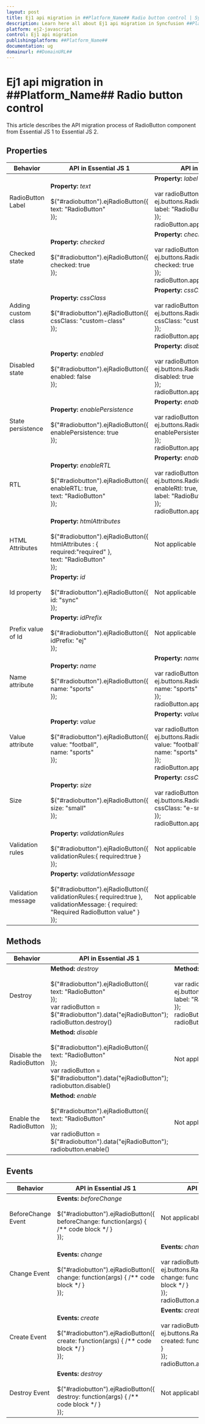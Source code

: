 ```yaml
---
layout: post
title: Ej1 api migration in ##Platform_Name## Radio button control | Syncfusion
description: Learn here all about Ej1 api migration in Syncfusion ##Platform_Name## Radio button control of Syncfusion Essential JS 2 and more.
platform: ej2-javascript
control: Ej1 api migration 
publishingplatform: ##Platform_Name##
documentation: ug
domainurl: ##DomainURL##
---
```


# Ej1 api migration in ##Platform_Name## Radio button control

This article describes the API migration process of RadioButton component from Essential JS 1 to Essential JS 2.

## Properties

| Behavior | API in Essential JS 1 | API in Essential JS 2 |
| --- | --- | --- |
| RadioButton Label | **Property:** *text* <br/><br/> $("#radiobutton").ejRadioButton({ <br/>text: "RadioButton" <br/> });  | **Property:** *label* <br/><br/> var radioButton = new ej.buttons.RadioButton({ <br/>label: "RadioButton" <br/>}); <br/>radioButton.appendTo("#radiobutton"); |
| Checked state | **Property:** *checked* <br/><br/> $("#radiobutton").ejRadioButton({ <br/>checked: true <br/> });  | **Property:** *checked* <br/><br/> var radioButton = new ej.buttons.RadioButton({ <br/>checked: true<br/>}); <br/>radioButton.appendTo("#radiobutton"); |
| Adding custom class | **Property:** *cssClass* <br/><br/> $("#radiobutton").ejRadioButton({ <br/>cssClass: "custom-class" <br/> });  | **Property:** *cssClass* <br/><br/> var radioButton = new ej.buttons.RadioButton({ <br/>cssClass: "custom-class" <br/>}); <br/>radioButton.appendTo("#radiobutton"); |
| Disabled state | **Property:** *enabled* <br/><br/>  $("#radiobutton").ejRadioButton({ <br/>enabled: false <br/> });  | **Property:** *disabled* <br/><br/> var radioButton = new ej.buttons.RadioButton({ <br/>disabled: true <br/>}); <br/>radioButton.appendTo("#radiobutton"); |
| State persistence | **Property:** *enablePersistence* <br/><br/> $("#radiobutton").ejRadioButton({ <br/>enablePersistence: true <br/> });  | **Property:** *enablePersistence* <br/><br/> var radioButton = new ej.buttons.RadioButton({ <br/>enablePersistence: true <br/>}); <br/>radioButton.appendTo("#radiobutton"); |
| RTL | **Property:** *enableRTL* <br/><br/> $("#radiobutton").ejRadioButton({ <br/>enableRTL: true, <br/> text: "RadioButton"<br/> });  | **Property:** *enableRtl* <br/><br/> var radioButton = new ej.buttons.RadioButton({ <br/>enableRtl: true, <br/> label: "RadioButton" <br/>}); <br/>radioButton.appendTo("#radiobutton"); |
| HTML Attributes | **Property:** *htmlAttributes* <br/><br/>  $("#radiobutton").ejRadioButton({ <br/>htmlAttributes : { required:"required" }, <br/> text: "RadioButton" <br/>});  | Not applicable |
| Id property | **Property:** *id* <br/><br/> $("#radiobutton").ejRadioButton({ <br/>id: "sync" <br/> });  | Not applicable |
| Prefix value of Id | **Property:** *idPrefix* <br/><br/> $("#radiobutton").ejRadioButton({ <br/>idPrefix: "ej" <br/> });  | Not applicable |
| Name attribute | **Property:** *name* <br/><br/> $("#radiobutton").ejRadioButton({ <br/> name: "sports" <br/> });  | **Property:** *name* <br/><br/> var radioButton = new ej.buttons.RadioButton({ <br/> name: "sports" <br/>}); <br/>radioButton.appendTo("#radiobutton"); |
| Value attribute | **Property:** *value* <br/><br/> $("#radiobutton").ejRadioButton({ <br/>value: "football", <br/>name: "sports" <br/> });  | **Property:** *value* <br/><br/> var radioButton = new ej.buttons.RadioButton({ <br/>value: "football", <br/>name: "sports" <br/>}); <br/>radioButton.appendTo("#radiobutton"); |
| Size | **Property:** *size* <br/><br/> $("#radiobutton").ejRadioButton({ <br/>size: "small" <br/> });  | **Property:** *cssClass* <br/><br/> var radioButton = new ej.buttons.RadioButton({ <br/>cssClass: "e-small" <br/>}); <br/>radioButton.appendTo("#radiobutton"); |
| Validation rules | **Property:** *validationRules* <br/><br/> $("#radiobutton").ejRadioButton({ <br/> validationRules:{ required:true } <br/> });  | Not applicable |
| Validation message | **Property:** *validationMessage* <br/><br/> $("#radiobutton").ejRadioButton({ <br/> validationRules:{ required:true }, <br/>validationMessage: { required: "Required RadioButton value" } <br/> });  | Not applicable |

## Methods

| Behavior | API in Essential JS 1 | API in Essential JS 2 |
| --- | --- | --- |
| Destroy | **Method:** *destroy* <br/><br/> $("#radiobutton").ejRadioButton({ <br/>text: "RadioButton" <br/> }); <br/> var radioButton = $("#radiobutton").data("ejRadioButton"); <br/>radioButton.destroy()  | **Method:** *destroy* <br/><br/> var radioButton = new ej.buttons.RadioButton({ <br/>label: "RadioButton" <br/>}); <br/>radioButton.appendTo("#radiobutton");<br/>radioButton.destroy(); |
| Disable the RadioButton | **Method:** *disable* <br/><br/> $("#radiobutton").ejRadioButton({ <br/>text: "RadioButton" <br/> }); <br/> var radioButton = $("#radiobutton").data("ejRadioButton"); <br/>radiobutton.disable()  | Not applicable |
| Enable the RadioButton | **Method:** *enable* <br/><br/> $("#radiobutton").ejRadioButton({ <br/>text: "RadioButton" <br/> }); <br/> var radioButton = $("#radiobutton").data("ejRadioButton"); <br/>radiobutton.enable()  | Not applicable |

## Events

| Behavior | API in Essential JS 1 | API in Essential JS 2 |
| --- | --- | --- |
| BeforeChange Event | **Events:** *beforeChange* <br/><br/> $("#radiobutton").ejRadioButton({ <br/>beforeChange: function(args) { /** code block */ } <br/> });  | Not applicable |
| Change Event | **Events:** *change* <br/><br/> $("#radiobutton").ejRadioButton({ <br/>change: function(args) { /** code block */ } <br/> });  | **Events:** *change* <br/><br/> var radioButton = new ej.buttons.RadioButton({ <br/>change: function(args) { /** code block */ } <br/>}); <br/>radioButton.appendTo("#radiobutton"); |
| Create Event | **Events:** *create* <br/><br/> $("#radiobutton").ejRadioButton({ <br/>create: function(args) { /** code block */ } <br/> });  | **Events:** *created* <br/><br/> var radioButton = new ej.buttons.RadioButton({ <br/>created: function() { /** code block */ } <br/>}); <br/>radioButton.appendTo("#radiobutton"); |
| Destroy Event | **Events:** *destroy* <br/><br/> $("#radiobutton").ejRadioButton({ <br/>destroy: function(args) { /** code block */ } <br/> });  | Not applicable |